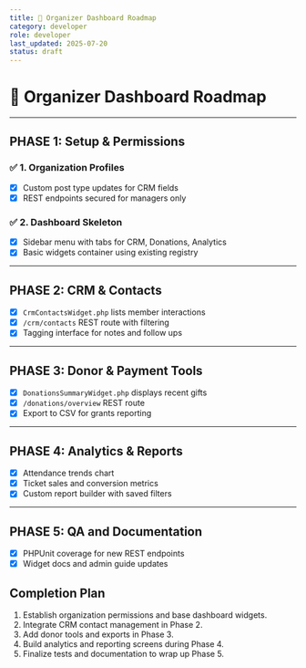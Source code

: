 ```yaml
---
title: 🧭 Organizer Dashboard Roadmap
category: developer
role: developer
last_updated: 2025-07-20
status: draft
---
```

# 🧭 Organizer Dashboard Roadmap

---

## PHASE 1: Setup & Permissions

### ✅ 1. Organization Profiles
 - [x] Custom post type updates for CRM fields
 - [x] REST endpoints secured for managers only

### ✅ 2. Dashboard Skeleton
 - [x] Sidebar menu with tabs for CRM, Donations, Analytics
 - [x] Basic widgets container using existing registry

---

## PHASE 2: CRM & Contacts
 - [x] `CrmContactsWidget.php` lists member interactions
 - [x] `/crm/contacts` REST route with filtering
 - [x] Tagging interface for notes and follow ups

---

## PHASE 3: Donor & Payment Tools
 - [x] `DonationsSummaryWidget.php` displays recent gifts
 - [x] `/donations/overview` REST route
 - [x] Export to CSV for grants reporting

---

## PHASE 4: Analytics & Reports
 - [x] Attendance trends chart
 - [x] Ticket sales and conversion metrics
 - [x] Custom report builder with saved filters

---

## PHASE 5: QA and Documentation
 - [x] PHPUnit coverage for new REST endpoints
 - [x] Widget docs and admin guide updates

## Completion Plan

1. Establish organization permissions and base dashboard widgets.
2. Integrate CRM contact management in Phase 2.
3. Add donor tools and exports in Phase 3.
4. Build analytics and reporting screens during Phase 4.
5. Finalize tests and documentation to wrap up Phase 5.